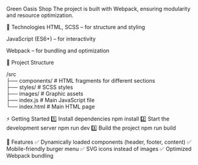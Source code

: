 Green Oasis Shop
The project is built with Webpack, ensuring modularity and resource optimization.

🚀 Technologies
HTML, SCSS – for structure and styling

JavaScript (ES6+) – for interactivity

Webpack – for bundling and optimization

📂 Project Structure

/src  
 ├── components/    # HTML fragments for different sections  
 ├── styles/        # SCSS styles  
 ├── images/        # Graphic assets  
 ├── index.js       # Main JavaScript file  
 └── index.html     # Main HTML page  
 
⚡ Getting Started
1️⃣ Install dependencies
npm install
2️⃣ Start the development server
npm run dev
3️⃣ Build the project
npm run build

📌 Features
✅ Dynamically loaded components (header, footer, content)
✅ Mobile-friendly burger menu
✅ SVG icons instead of images
✅ Optimized Webpack bundling
